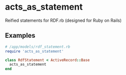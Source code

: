 acts_as_statement
=================

Reified statements for RDF.rb (designed for Ruby on Rails)

Examples
--------

```ruby
# /app/models/rdf_statement.rb
require 'acts_as_statement'

class RdfStatement < ActiveRecord::Base
  acts_as_statement
end
```
